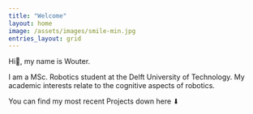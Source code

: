 ```yaml
---
title: "Welcome"
layout: home
image: /assets/images/smile-min.jpg
entries_layout: grid
---
```


Hi👋, my name is Wouter.

I am a MSc. Robotics student at the Delft University of Technology.
My academic interests relate to the cognitive aspects of robotics.

You can find my most recent Projects down here ⬇
